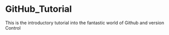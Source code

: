 # GitHub_Tutorial

This is the introductory tutorial into the fantastic world of Github and version Control
